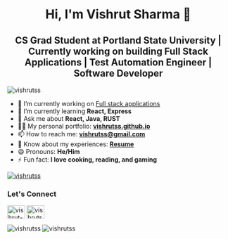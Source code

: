 <h1 align="center">Hi, I'm Vishrut Sharma 👋 </h1>
<h2 align="center">CS Grad Student at Portland State University | Currently working on building Full Stack Applications | Test Automation Engineer | Software Developer</h2>
<p align="left"> <img src="https://komarev.com/ghpvc/?username=vishrutss&label=Profile%20views&color=0e75b6&style=flat" alt="vishrutss" /> </p>

- 🔭 I’m currently working on [Full stack applications](https://github.com/vishrutss/react-chat-app)
- 🌱 I’m currently learning **React, Express**
- 💬 Ask me about **React, Java, RUST**
- 👨‍💻 My personal portfolio: **[vishrutss.github.io](https://vishrutss.github.io/)**
- 📫 How to reach me: **vishrutss@gmail.com**
- 📄 Know about my experiences: **[Resume](https://vishrutss.github.io/static/media/Resume.d2dacbee.pdf)**
- 😄 Pronouns: **He/Him**
- ⚡ Fun fact: **I love cooking, reading, and gaming**

<p align="left"> <a href="https://github.com/ryo-ma/github-profile-trophy"><img src="https://github-profile-trophy.vercel.app/?username=vishrutss&theme=onedark" alt="vishrutss" /></a> </p>

<h3 align="left">Let's Connect</h3>
<p align="left">
<a href="https://www.linkedin.com/in/vishrut-sharma-8703b0113/" target="blank"><img align="center" src="https://raw.githubusercontent.com/rahuldkjain/github-profile-readme-generator/master/src/images/icons/Social/linked-in-alt.svg" alt="vishrut-sharma-8703b0113" height="30" width="40" /></a>
<a href="https://leetcode.com/vishrutss/" target="blank"><img align="center" src="https://raw.githubusercontent.com/rahuldkjain/github-profile-readme-generator/master/src/images/icons/Social/leet-code.svg" alt="vishrutss" height="30" width="40" /></a>
</p>

<p><img align="left" src="https://github-readme-stats.vercel.app/api/top-langs?username=vishrutss&show_icons=true&theme=dark&locale=en&layout=compact" alt="vishrutss" /></p>

<p><img align="center" src="https://github-readme-streak-stats.herokuapp.com/?user=vishrutss&theme=dark" alt="vishrutss" /></p>
